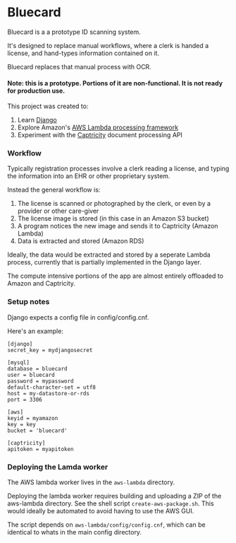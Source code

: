 # Bluecard

Bluecard is a a prototype ID scanning system.

It's designed to replace manual workflows, where a clerk is handed a license, and hand-types information contained on it.

Bluecard replaces that manual process with OCR.

#### Note: this is a prototype.  Portions of it are non-functional.  It is not ready for production use.

This project was created to:

1. Learn [Django](https://www.djangoproject.com/)
2. Explore Amazon's [AWS Lambda processing framework](http://aws.amazon.com/lambda/)
3. Experiment with the [Captricity](http://captricity.com) document processing API

### Workflow

Typically registration processes involve a clerk reading a license, and typing the information into an EHR or other proprietary system.

Instead the general workflow is:

1. The license is scanned or photographed by the clerk, or even by a provider or other care-giver
2. The license image is stored (in this case in an Amazon S3 bucket)
3. A program notices the new image and sends it to Captricity (Amazon Lambda)
4. Data is extracted and stored (Amazon RDS)

Ideally, the data would be extracted and stored by a seperate Lambda process, currently that is partially implemented in the Django layer.

The compute intensive portions of the app are almost entirely offloaded to Amazon and Captricity.

### Setup notes

Django expects a config file in config/config.cnf.  

Here's an example:

```
[django]
secret_key = mydjangosecret

[mysql]
database = bluecard
user = bluecard
password = mypassword
default-character-set = utf8
host = my-datastore-or-rds
port = 3306

[aws]
keyid = myamazon
key = key
bucket = 'bluecard'

[captricity]
apitoken = myapitoken
```

### Deploying the Lamda worker

The AWS lambda worker lives in the `aws-lambda` directory.

Deploying the lambda worker requires building and uploading a ZIP of the aws-lambda directory.  See the shell script `create-aws-package.sh`.  This would ideally be automated to avoid having to use the AWS GUI.

The script depends on `aws-lambda/config/config.cnf`, which can be identical to whats in the main config directory.

